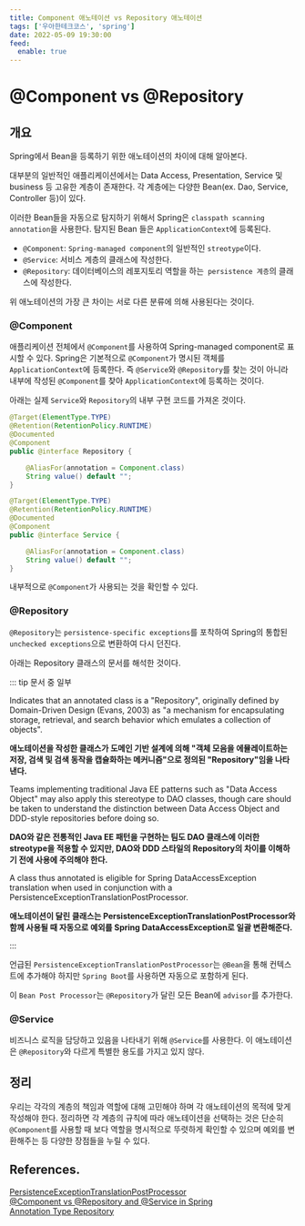 ```yaml
---
title: Component 애노테이션 vs Repository 애노테이션
tags: ['우아한테크코스', 'spring']
date: 2022-05-09 19:30:00
feed:
  enable: true
---
```


# @Component vs @Repository

<CenterImage image-src=https://user-images.githubusercontent.com/59357153/152970395-a31c8134-fc89-449f-b4dc-441e03df929c.png />

## 개요

Spring에서 Bean을 등록하기 위한 애노테이션의 차이에 대해 알아본다.

대부분의 일반적인 애플리케이션에서는 Data Access, Presentation, Service 및 business 등 고유한 계층이 존재한다. 각 계층에는 다양한 Bean(ex. Dao, Service, Controller 등)이 있다. 

이러한 Bean들을 자동으로 탐지하기 위해서 Spring은 `classpath scanning annotation`을 사용한다. 탐지된 Bean 들은 `ApplicationContext`에 등록된다.

 * `@Component`: `Spring-managed component`의 일반적인 `streotype`이다.
 * `@Service`: 서비스 계층의 클래스에 작성한다.
 * `@Repository`: 데이터베이스의 레포지토리 역할을 하는` persistence 계층`의 클래스에 작성한다.
 
위 애노테이션의 가장 큰 차이는 서로 다른 분류에 의해 사용된다는 것이다. 

### @Component

애플리케이션 전체에서 `@Component`를 사용하여 Spring-managed component로 표시할 수 있다. Spring은 기본적으로 `@Component`가 명시된 객체를 `ApplicationContext`에 등록한다. 즉 `@Service`와 `@Repository`를 찾는 것이 아니라 내부에 작성된 `@Component`를 찾아 `ApplicationContext`에 등록하는 것이다.

아래는 실제 `Service`와 `Repository`의 내부 구현 코드를 가져온 것이다.

```java
@Target(ElementType.TYPE)
@Retention(RetentionPolicy.RUNTIME)
@Documented
@Component 
public @interface Repository {

	@AliasFor(annotation = Component.class)
	String value() default "";
}
```

```java
@Target(ElementType.TYPE)
@Retention(RetentionPolicy.RUNTIME)
@Documented
@Component
public @interface Service {

	@AliasFor(annotation = Component.class)
	String value() default "";
}
```

내부적으로 `@Component`가 사용되는 것을 확인할 수 있다. 

### @Repository

`@Repository`는 `persistence-specific exceptions`를 포착하여 Spring의 통합된 `unchecked exceptions`으로 변환하여 다시 던진다.

아래는 Repository 클래스의 문서를 해석한 것이다.

::: tip 문서 중 일부

Indicates that an annotated class is a "Repository", originally defined by Domain-Driven Design (Evans, 2003) as "a mechanism for encapsulating storage, retrieval, and search behavior which emulates a collection of objects".

**애노테이션을 작성한 클래스가 도메인 기반 설계에 의해 "객체 모음을 에뮬레이트하는 저장, 검색 및 검색 동작을 캡슐화하는 메커니즘"으로 정의된 "Repository"임을 나타낸다.**

Teams implementing traditional Java EE patterns such as "Data Access Object" may also apply this stereotype to DAO classes, though care should be taken to understand the distinction between Data Access Object and DDD-style repositories before doing so.

**DAO와 같은 전통적인 Java EE 패턴을 구현하는 팀도 DAO 클래스에 이러한 streotype을 적용할 수 있지만, DAO와 DDD 스타일의 Repository의 차이를 이해하기 전에 사용에 주의해야 한다.**

A class thus annotated is eligible for Spring DataAccessException translation when used in conjunction with a PersistenceExceptionTranslationPostProcessor. 

**애노테이션이 달린 클래스는 PersistenceExceptionTranslationPostProcessor와 함께 사용될 때 자동으로 예외를 Spring DataAccessException로 일괄 변환해준다.**

:::

언급된 `PersistenceExceptionTranslationPostProcessor`는 `@Bean`을 통해 컨텍스트에 추가해야 하지만 `Spring Boot`를 사용하면 자동으로 포함하게 된다.

이 `Bean Post Processor`는 `@Repository`가 달린 모든 Bean에 `advisor`를 추가한다.

### @Service

비즈니스 로직을 담당하고 있음을 나타내기 위해 `@Service`를 사용한다. 이 애노테이션은 `@Repository`와 다르게 특별한 용도를 가지고 있지 않다.

## 정리

우리는 각각의 계층의 책임과 역할에 대해 고민해야 하며 각 애노테이션의 목적에 맞게 작성해야 한다. 정리하면 각 계층의 규칙에 따라 애노테이션을 선택하는 것은 단순히 `@Component`를 사용할 때 보다 역할을 명시적으로 뚜렷하게 확인할 수 있으며 예외를 변환해주는 등 다양한 장점들을 누릴 수 있다.

## References.

[PersistenceExceptionTranslationPostProcessor](https://docs.spring.io/spring-framework/docs/current/javadoc-api/org/springframework/dao/annotation/PersistenceExceptionTranslationPostProcessor.html)<br>
[@Component vs @Repository and @Service in Spring](https://www.baeldung.com/spring-component-repository-service)<br>
[Annotation Type Repository](https://docs.spring.io/spring-framework/docs/current/javadoc-api/org/springframework/stereotype/Repository.html)

<TagLinks />
